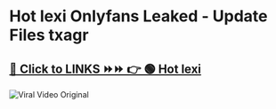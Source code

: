 
 # Hot lexi Onlyfans Leaked - Update Files txagr

## <h2><a href="https://clipsfans.com/Hot_lexi&ref=git">🔗 Click to LINKS ⏩⏩ 👉 🟢 Hot lexi </a></h2>

<a href="https://clipsfans.com/Hot_lexi&ref=git" rel="nofollow" data-target="animated-image.originalLink"><img src="https://i.ibb.co.com/xMMVF88/686577567.gif" alt="Viral Video Original" style="max-width: 100%; display: inline-block;" data-target="animated-image.originalImage"></a>


